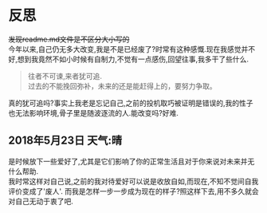 # 反思

<del>发现readme.md文件是不区分大小写的</del>  
今年以来,自己仍无多大改变,我是不是已经废了?时常有这种感慨.现在我感觉并不好,想到我竟然不如小时候有自制力,不觉有一点感伤,回望往事,我多干了些什么.  
> 往者不可谏,来者犹可追.  
> 过去的不能挽回弥补，未来的还是能赶得上的，要努力争取。  

真的犹可追吗?事实上我老是忘记自己,之前的投机取巧被证明是错误的,我的性子也无法影响环境,骨子里是随波逐流的人.能改变吗?好难.  
## 2018年5月23日 天气:晴
是时候放下一些爱好了,尤其是它们影响了你的正常生活且对于你来说对未来并无什么帮助.  
我时常这样对自己说,之前的我对待爱好可以说是收放自如,而现在,不知不觉间自我评价变成了'废人'.
而我是怎样一步一步成为现在的样子?照这样下去,用不多久就会对自己无动于衷了吧.
